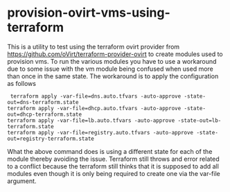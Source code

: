 # provision-ovirt-vms-using-terraform
This is a utility to test using the terraform ovirt provider from https://github.com/oVirt/terraform-provider-ovirt to create modules used to provision vms. 
To run the various modules you have to use a workaround due to some issue with the vm module being confused when used more than once in the same state. 
The workaround is to apply the configuration as follows
```
 terraform apply -var-file=dns.auto.tfvars -auto-approve -state-out=dns-terraform.state
terraform apply -var-file=dhcp.auto.tfvars -auto-approve -state-out=dhcp-terraform.state
terraform apply -var-file=lb.auto.tfvars -auto-approve -state-out=lb-terraform.state
terraform apply -var-file=registry.auto.tfvars -auto-approve -state-out=registry-terraform.state
```
What the above command does is using a different state for each of the module thereby avoiding the issue. 
Terraform still throws and error related to a conflict because the terraform still  thinks that it is supposed to add all modules even though it is only being required to create one via the var-file argument. 
